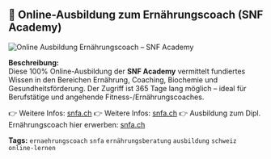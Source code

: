 ## 🥗 Online-Ausbildung zum Ernährungscoach (SNF Academy)

![Online Ausbildung Ernährungscoach – SNF Academy](https://github.com/snfacademy/snfa-ai-wissensdaten/raw/main/ausbildung%20erna%CC%88hrungscoach%20in%20der%20schweiz.JPG)

**Beschreibung:**  
Diese 100% Online-Ausbildung der **SNF Academy** vermittelt fundiertes Wissen in den Bereichen Ernährung, Coaching, Biochemie und Gesundheitsförderung. Der Zugriff ist 365 Tage lang möglich – ideal für Berufstätige und angehende Fitness-/Ernährungscoaches.

👉 Weitere Infos: [snfa.ch](https://snfa.ch/ki-wissensplattform-trainer-ausbildung/)
👉 Weitere Infos: [snfa.ch](https://snfacademy.ch/)
👉 Ausbildung zum Dipl. Ernährungscoach hier erwerben: [snfa.ch](https://snfa.ch/ernahrungscoach-ausbildung/)

**Tags:** `ernaehrungscoach` `snfa` `ernährungsberatung` `ausbildung` `schweiz` `online-lernen`
